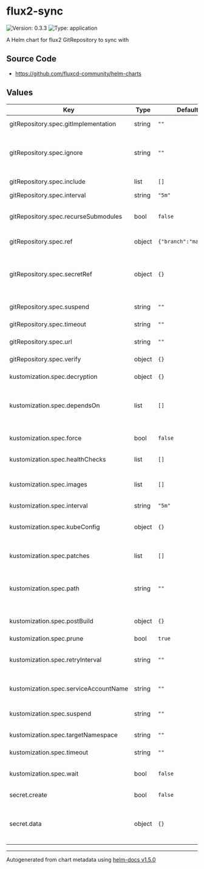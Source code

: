 # flux2-sync

![Version: 0.3.3](https://img.shields.io/badge/Version-0.3.3-informational?style=flat-square) ![Type: application](https://img.shields.io/badge/Type-application-informational?style=flat-square)

A Helm chart for flux2 GitRepository to sync with

## Source Code

* <https://github.com/fluxcd-community/helm-charts>

## Values

| Key | Type | Default | Description |
|-----|------|---------|-------------|
| gitRepository.spec.gitImplementation | string | `""` | (Optional) Determines which git client library to use. Defaults to go-git, valid values are (‘go-git’, ‘libgit2’). |
| gitRepository.spec.ignore | string | `""` | (Optional) Ignore overrides the set of excluded patterns in the .sourceignore format (which is the same as .gitignore). If not provided, a default will be used, consult the documentation for your version to find out what those are. |
| gitRepository.spec.include | list | `[]` | (Optional) Extra git repositories to map into the repository |
| gitRepository.spec.interval | string | `"5m"` | The interval at which to check for repository updates. |
| gitRepository.spec.recurseSubmodules | bool | `false` | (Optional) When enabled, after the clone is created, initializes all submodules within, using their default settings. This option is available only when using the ‘go-git’ GitImplementation. |
| gitRepository.spec.ref | object | `{"branch":"master"}` | (Optional) The Git reference to checkout and monitor for changes, defaults to master branch. |
| gitRepository.spec.secretRef | object | `{}` | (Optional) The secret name containing the Git credentials. For HTTPS repositories the secret must contain username and password fields. For SSH repositories the secret must contain identity, identity.pub and known_hosts fields. If a secret.create is set, it will point to that one. |
| gitRepository.spec.suspend | string | `""` | (Optional) This flag tells the controller to suspend the reconciliation of this source. |
| gitRepository.spec.timeout | string | `""` | (Optional) The timeout for remote Git operations like cloning, defaults to 20s. |
| gitRepository.spec.url | string | `""` | The repository URL, can be an HTTP/S or SSH address. |
| gitRepository.spec.verify | object | `{}` | (Optional) Verify OpenPGP signature for the Git commit HEAD points to. |
| kustomization.spec.decryption | object | `{}` | (Optional) Decrypt Kubernetes secrets before applying them on the cluster. |
| kustomization.spec.dependsOn | list | `[]` | (Optional) DependsOn may contain a dependency.CrossNamespaceDependencyReference slice with references to Kustomization resources that must be ready before this Kustomization can be reconciled. |
| kustomization.spec.force | bool | `false` | (Optional) Force instructs the controller to recreate resources when patching fails due to an immutable field change. Defaults to false. |
| kustomization.spec.healthChecks | list | `[]` | (Optional) A list of resources to be included in the health assessment. |
| kustomization.spec.images | list | `[]` | (Optional) Images is a list of (image name, new name, new tag or digest) for changing image names, tags or digests. This can also be achieved with a patch, but this operator is simpler to specify. |
| kustomization.spec.interval | string | `"5m"` | The interval at which to reconcile the Kustomization. |
| kustomization.spec.kubeConfig | object | `{}` | (Optional) The KubeConfig for reconciling the Kustomization on a remote cluster. When specified, KubeConfig takes precedence over ServiceAccountName. |
| kustomization.spec.patches | list | `[]` | (Optional) Strategic merge and JSON patches, defined as inline YAML objects, capable of targeting objects based on kind, label and annotation selectors. |
| kustomization.spec.path | string | `""` | (Optional) Path to the directory containing the kustomization.yaml file, or the set of plain YAMLs a kustomization.yaml should be generated for. Defaults to ‘None’, which translates to the root path of the SourceRef. |
| kustomization.spec.postBuild | object | `{}` | (Optional) PostBuild describes which actions to perform on the YAML manifest generated by building the kustomize overlay. |
| kustomization.spec.prune | bool | `true` | Prune enables garbage collection. Defaults to true. |
| kustomization.spec.retryInterval | string | `""` | (Optional) The interval at which to retry a previously failed reconciliation. When not specified, the controller uses the KustomizationSpec.Interval value to retry failures. |
| kustomization.spec.serviceAccountName | string | `""` | (Optional) The name of the Kubernetes service account to impersonate when reconciling this Kustomization. |
| kustomization.spec.suspend | string | `""` | (Optional) This flag tells the controller to suspend subsequent kustomize executions, it does not apply to already started executions. Defaults to false. |
| kustomization.spec.targetNamespace | string | `""` | (Optional) TargetNamespace sets or overrides the namespace in the kustomization.yaml file. |
| kustomization.spec.timeout | string | `""` | (Optional) Timeout for validation, apply and health checking operations. Defaults to ‘Interval’ duration |
| kustomization.spec.wait | bool | `false` | (Optional) Wait instructs the controller to check the health of all the reconciled resources. When enabled, the HealthChecks are ignored. Defaults to false. |
| secret.create | bool | `false` | Create a secret for the git repository. Defaults to false. |
| secret.data | object | `{}` | Data of the secret. For HTTPS repositories the secret must contain username and password fields. For SSH repositories the secret must contain identity, identity.pub and known_hosts fields. Values will be encoded to base64 by the helm chart. |

----------------------------------------------
Autogenerated from chart metadata using [helm-docs v1.5.0](https://github.com/norwoodj/helm-docs/releases/v1.5.0)
